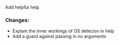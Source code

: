 Add helpful help

### Changes:
* Explain the inner workings of OS detecion in help
* Add a guard against passing in no arguments
